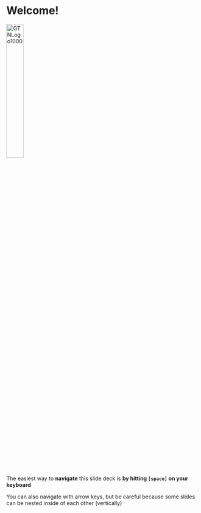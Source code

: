 

# Welcome!

<img src="../../shared/images/GTNLogo1000.png" alt="GTNLogo1000"
class="no-border" width=30%/>

The easiest way to **navigate** this slide deck
is **by hitting `[space]` on your keyboard**

You can also navigate with arrow keys, but be careful because some
slides can be nested inside of each other (vertically)

